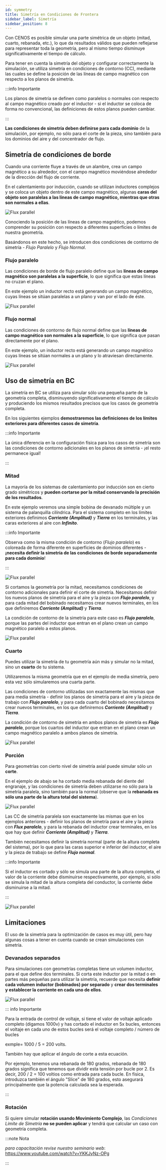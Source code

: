 ```yaml
---
id: symmetry
title: Simetría en Condiciones de Frontera
sidebar_label: Simetría
sidebar_position: 8
---
```


Con CENOS es posible simular una parte simétrica de un objeto (mitad, cuarto, rebanada, etc.), lo que da resultados válidos que pueden reflejarse para representar toda la geometría, pero al mismo tiempo disminuye significativamente el tiempo de cálculo.

Para tener en cuenta la simetría del objeto y configurar correctamente la simulación, se utiliza simetría en condiciones de contorno (CC), mediante las cuales se define la posición de las líneas de campo magnético con respecto a los planos de simetría.

:::info Importante

Los planos de simetría se definen como paralelos o normales con respecto al campo magnético creado por el inductor - si el inductor se coloca de forma no convencional, las definiciones de estos planos pueden cambiar.

:::

**Las condiciones de simetría deben definirse para cada dominio** de la simulación, por ejemplo, no sólo para el corte de la pieza, sino también para los dominios del aire y del concentrador de flujo.

## Simetría de condiciones de borde

Cuando una corriente fluye a través de un alambre, crea un campo magnético a su alrededor, con el campo magnético moviéndose alrededor de la dirección del flujo de corriente.

En el calentamiento por inducción, cuando se utilizan inductores complejos y se coloca un objeto dentro de este campo magnético, algunas **caras del objeto son paralelas a las líneas de campo magnético, mientras que otras son normales a ellas**.

<p align="center">

![Flux parallel](assets/symmetry/6.png)

</p>

Conociendo la posición de las líneas de campo magnético, podemos comprender su posición con respecto a diferentes superficies o límites de nuestra geometría.

Basándonos en este hecho, se introducen dos condiciones de contorno de simetría - *Flujo Paralelo* y *Flujo Normal*.

### Flujo paralelo

Las condiciones de borde de flujo paralelo define que las **líneas de campo magnético son paralelas a la superficie**, lo que significa que estas líneas no cruzan el plano.

En este ejemplo un inductor recto está generando un campo magnético, cuyas líneas se sitúan paralelas a un plano y van por el lado de éste.

<p align="center">

![Flux parallel](assets/symmetry/1.png)

</p>

### Flujo normal

Las condiciones de contorno de flujo normal define que las **líneas de campo magnético son normales a la superficie**, lo que significa que pasan directamente por el plano.

En este ejemplo, un inductor recto está generando un campo magnético cuyas líneas se sitúan normales a un plano y lo atraviesan directamente.

<p align="center">

![Flux parallel](assets/symmetry/2.png)

</p>

## Uso de simetría en BC

La simetría en BC se utiliza para simular sólo una pequeña parte de la geometría completa, disminuyendo significativamente el tiempo de cálculo y produciendo los mismos resultados precisos que los casos de geometría completa.

En los siguientes ejemplos **demostraremos las definiciones de los límites exteriores para diferentes casos de simetría**.

:::info Importante

La única diferencia en la configuración física para los casos de simetría son las condiciones de contorno adicionales en los planos de simetría - ¡el resto permanece igual!

:::

### Mitad

La mayoría de los sistemas de calentamiento por inducción son en cierto grado simétricos y **pueden cortarse por la mitad conservando la precisión de los resultados**.

En este ejemplo veremos una simple bobina de devanado múltiple y un sistema de palanquilla cilíndrica. Para el sistema completo en los límites exteriores definimos ***Corriente (Amplitud)*** y ***Tierra*** en los terminales, y las caras exteriores al aire con ***Infinito***.

:::info Importante

Observa como la misma condición de contorno (*Flujo paralelo*) es coloreada de forma diferente en superficies de dominios diferentes - **¡necesita definir la simetría de las condiciones de borde separadamente para cada dominio**!

:::

<p align="center">

![Flux parallel](assets/symmetry/7.png)

</p>

Si cortamos la geometría por la mitad, necesitamos condiciones de contorno adicionales para definir el corte de simetría. Necesitamos definir los nuevos planos de simetría para el aire y la pieza con ***Flujo paralelo***, y para cada mitad del bobinado necesitamos crear nuevos terminales, en los que definiremos ***Corriente (Amplitud)*** y ***Tierra***.

La condición de contorno de la simetría para este caso es ***Flujo paralelo***, porque las partes del inductor que entran en el plano crean un campo magnético paralelo a estos planos.

<p align="center">

![Flux parallel](assets/symmetry/8.png)

</p>

### Cuarto

Puedes utilizar la simetría de tu geometría aún más y simular no la mitad, sino un **cuarto** de tu sistema.

Utilizaremos la misma geometría que en el ejemplo de media simetría, pero esta vez sólo simularemos una cuarta parte.

Las condiciones de contorno utilizadas son exactamente las mismas que para media simetría - definir los planos de simetría para el aire y la pieza de trabajo con ***Flujo paralelo***, y para cada cuarto del bobinado necesitamos crear nuevos terminales, en los que definiremos ***Corriente (Amplitud)*** y ***Tierra***.

La condición de contorno de simetría en ambos planos de simetría es ***Flujo paralelo***, porque los cuartos del inductor que entran en el plano crean un campo magnético paralelo a ambos planos de simetría.

<p align="center">

![Flux parallel](assets/symmetry/10.png)

</p>

### Porción

Para geometrías con cierto nivel de simetría axial puede simular sólo un **corte**.  

En el ejemplo de abajo se ha cortado media rebanada del diente del engranaje, y las condiciones de simetría deben utilizarse no sólo para la simetría paralela, sino también para la normal (observe que la **rebanada es sólo una parte de la altura total del sistema**).

<p align="center">

![Flux parallel](assets/symmetry/3.png)

</p>

Las CC de simetría paralela son exactamente las mismas que en los ejemplos anteriores - definir los planos de simetría para el aire y la pieza con ***Flux paralelo***, y para la rebanada del inductor crear terminales, en los que hay que definir ***Corriente (Amplitud)*** y ***Tierra***.

También necesitamos definir la simetría normal (parte de la altura completa del sistema), por lo que para las caras superior e inferior del inductor, el aire y la pieza de trabajo se define ***Flujo normal***.

:::info Importante

Si el inductor es cortado y sólo se simula una parte de la altura completa, el valor de la corriente debe disminuirse respectivamente, por ejemplo, si sólo se simula la mitad de la altura completa del conductor, la corriente debe disminuirse a la mitad.

:::

<p align="center">

![Flux parallel](assets/symmetry/4.png)

</p>


## Limitaciones

El uso de la simetría para la optimización de casos es muy útil, pero hay algunas cosas a tener en cuenta cuando se crean simulaciones con simetría.

### Devanados separados

Para simulaciones con geometrías completas tiene un volumen inductor, para el que define dos terminales. Si corta este inductor por la mitad o en partes más pequeñas para utilizar la simetría, recuerde que necesita **definir cada volumen inductor (bobinados) por separado** y **crear dos terminales y establecer la corriente en cada uno de ellos**.

<p align="center">

![Flux parallel](assets/symmetry/9.png)

</p>

::: info Importante

Para la entrada de control de voltaje, si tiene el valor de voltaje aplicado completo (digamos 1000v) y has cortado el inductor en 5x bucles, entonces el voltaje en cada uno de estos bucles será el voltaje completo / número de bucles

exmple= 1000 / 5 = 200 volts.

También hay que aplicar el ángulo de corte a esta ecuación.

Por ejemplo, tenemos una rebanada de 180 grados, rebanada de 180 grados significa que tenemos que dividir esta tensión por bucle por 2.
Es decir, 200 / 2 = 100 voltios como entrada para cada bucle.
En física, introduzca también el ángulo "Slice" de 180 grados, esto asegurará principalmente que la potencia calculada sea la esperada.

:::

### Rotación

Si quiere simular **rotación usando Movimiento Complejo**, las *Condiciones Límite de Simetría* **no se pueden aplicar** y tendrá que calcular un caso con geometría completa.

:::note Nota 

*para capacitación revise nuestro seminario web*:
https://www.youtube.com/watch?v=YKKJyNz-OPg

:::